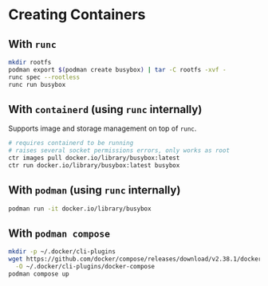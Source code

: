 # Creating Containers

## With `runc`
```bash
mkdir rootfs
podman export $(podman create busybox) | tar -C rootfs -xvf -
runc spec --rootless
runc run busybox
```

## With `containerd` (using `runc` internally)
Supports image and storage management on top of `runc`.
```bash
# requires containerd to be running
# raises several socket permissions errors, only works as root
ctr images pull docker.io/library/busybox:latest
ctr run docker.io/library/busybox:latest busybox
```

## With `podman` (using `runc` internally)
```bash
podman run -it docker.io/library/busybox
```

## With `podman compose`
```bash
mkdir -p ~/.docker/cli-plugins
wget https://github.com/docker/compose/releases/download/v2.38.1/docker-compose-linux-x86_64 \
  -O ~/.docker/cli-plugins/docker-compose
podman compose up
```
